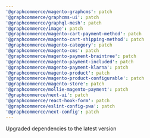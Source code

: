 ```yaml
---
'@graphcommerce/magento-graphcms': patch
'@graphcommerce/graphcms-ui': patch
'@graphcommerce/graphql-mesh': patch
'@graphcommerce/image': patch
'@graphcommerce/magento-cart-payment-method': patch
'@graphcommerce/magento-cart-shipping-method': patch
'@graphcommerce/magento-category': patch
'@graphcommerce/magento-cms': patch
'@graphcommerce/magento-payment-braintree': patch
'@graphcommerce/magento-payment-included': patch
'@graphcommerce/magento-payment-klarna': patch
'@graphcommerce/magento-product': patch
'@graphcommerce/magento-product-configurable': patch
'@graphcommerce/magento-store': patch
'@graphcommerce/mollie-magento-payment': patch
'@graphcommerce/next-ui': patch
'@graphcommerce/react-hook-form': patch
'@graphcommerce/eslint-config-pwa': patch
'@graphcommerce/next-config': patch
---
```


Upgraded dependencies to the latest version
